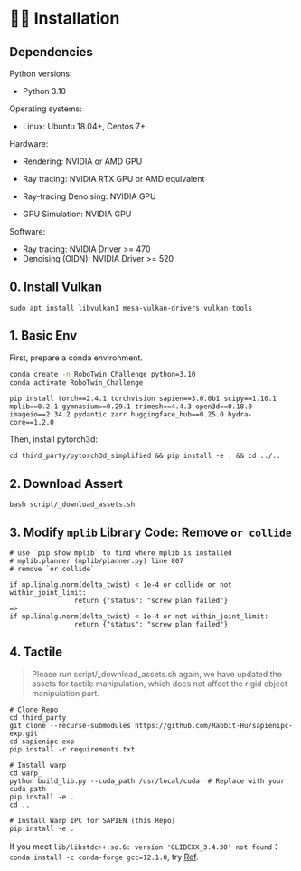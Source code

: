 # 🚴‍♂️ Installation
## **Dependencies**

Python versions:

* Python 3.10

Operating systems:

* Linux: Ubuntu 18.04+, Centos 7+


Hardware:

* Rendering: NVIDIA or AMD GPU

* Ray tracing: NVIDIA RTX GPU or AMD equivalent

* Ray-tracing Denoising: NVIDIA GPU

* GPU Simulation: NVIDIA GPU

Software:

* Ray tracing: NVIDIA Driver >= 470
* Denoising (OIDN): NVIDIA Driver >= 520

## 0. Install Vulkan
```
sudo apt install libvulkan1 mesa-vulkan-drivers vulkan-tools
```

## 1. Basic Env
First, prepare a conda environment.
```bash
conda create -n RoboTwin_Challenge python=3.10
conda activate RoboTwin_Challenge
```

```
pip install torch==2.4.1 torchvision sapien==3.0.0b1 scipy==1.10.1 mplib==0.2.1 gymnasium==0.29.1 trimesh==4.4.3 open3d==0.18.0 imageio==2.34.2 pydantic zarr huggingface_hub==0.25.0 hydra-core==1.2.0
```

Then, install pytorch3d:
```
cd third_party/pytorch3d_simplified && pip install -e . && cd ../..
```

## 2. Download Assert
```
bash script/_download_assets.sh
```

## 3. Modify `mplib` Library Code: Remove `or collide`
```
# use `pip show mplib` to find where mplib is installed
# mplib.planner (mplib/planner.py) line 807
# remove `or collide`

if np.linalg.norm(delta_twist) < 1e-4 or collide or not within_joint_limit:
                return {"status": "screw plan failed"}
=>
if np.linalg.norm(delta_twist) < 1e-4 or not within_joint_limit:
                return {"status": "screw plan failed"}
```

## 4. Tactile
> Please run script/_download_assets.sh again, we have updated the assets for tactile manipulation, which does not affect the rigid object manipulation part.

```
# Clone Repo
cd third_party
git clone --recurse-submodules https://github.com/Rabbit-Hu/sapienipc-exp.git
cd sapienipc-exp
pip install -r requirements.txt

# Install warp
cd warp_
python build_lib.py --cuda_path /usr/local/cuda  # Replace with your cuda path 
pip install -e .
cd ..

# Install Warp IPC for SAPIEN (this Repo)
pip install -e .
```

If you meet `lib/libstdc++.so.6: version 'GLIBCXX_3.4.30' not found`：`conda install -c conda-forge gcc=12.1.0`, try [Ref](https://stackoverflow.com/questions/72540359/glibcxx-3-4-30-not-found-for-librosa-in-conda-virtual-environment-after-tryin).
